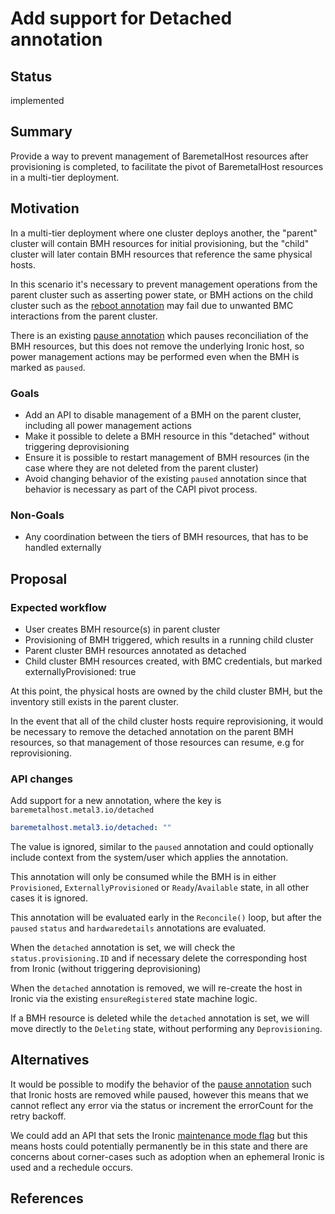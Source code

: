 <!--
 This work is licensed under a Creative Commons Attribution 3.0
 Unported License.

 http://creativecommons.org/licenses/by/3.0/legalcode
-->

# Add support for Detached annotation

## Status

implemented

## Summary

Provide a way to prevent management of BaremetalHost resources
after provisioning is completed, to facilitate the pivot of
BaremetalHost resources in a multi-tier deployment.

## Motivation

In a multi-tier deployment where one cluster deploys another, the "parent"
cluster will contain BMH resources for initial provisioning,
but the "child" cluster will later contain BMH resources that reference the
same physical hosts.

In this scenario it's necessary to prevent management operations from the
parent cluster such as asserting power state, or BMH actions on the child
cluster such as the [reboot annotation](reboot-interface.md) may fail due
to unwanted BMC interactions from the parent cluster.

There is an existing
[pause annotation](https://github.com/metal3-io/baremetal-operator/blob/master/docs/api.md#pausing-reconciliation)
which pauses reconciliation of the BMH resources, but this does not remove
the underlying Ironic host, so power management actions may be performed
even when the BMH is marked as `paused`.

### Goals

* Add an API to disable management of a BMH on the parent cluster, including
  all power management actions
* Make it possible to delete a BMH resource in this "detached" without
  triggering deprovisioning
* Ensure it is possible to restart management of BMH resources (in the case
  where they are not deleted from the parent cluster)
* Avoid changing behavior of the existing `paused` annotation since that
  behavior is necessary as part of the CAPI pivot process.

### Non-Goals

* Any coordination between the tiers of BMH resources, that has to be handled externally

## Proposal

### Expected workflow

* User creates BMH resource(s) in parent cluster
* Provisioning of BMH triggered, which results in a running child cluster
* Parent cluster BMH resources annotated as detached
* Child cluster BMH resources created, with BMC credentials, but marked
  externallyProvisioned: true

At this point, the physical hosts are owned by the child cluster BMH, but the
inventory still exists in the parent cluster.

In the event that all of the child cluster hosts require reprovisioning, it
would be necessary to remove the detached annotation on the parent BMH resources,
so that management of those resources can resume, e.g for reprovisioning.

### API changes

Add support for a new annotation, where the key is `baremetalhost.metal3.io/detached`

```yaml
baremetalhost.metal3.io/detached: ""
```

The value is ignored, similar to the `paused` annotation and could optionally
include context from the system/user which applies the annotation.

This annotation will only be consumed while the BMH is in either `Provisioned`,
`ExternallyProvisioned` or `Ready`/`Available` state, in all other cases it is ignored.

This annotation will be evaluated early in the `Reconcile()` loop, but after the
`paused` `status` and `hardwaredetails` annotations are evaluated.

When the `detached` annotation is set, we will check the `status.provisioning.ID`
and if necessary delete the corresponding host from Ironic (without triggering
deprovisioning)

When the `detached` annotation is removed, we will re-create the host in Ironic
via the existing `ensureRegistered` state machine logic.

If a BMH resource is deleted while the `detached` annotation is set, we will
move directly to the `Deleting` state, without performing any `Deprovisioning`.

## Alternatives

It would be possible to modify the behavior of the
[pause annotation](https://github.com/metal3-io/baremetal-operator/blob/master/docs/api.md#pausing-reconciliation)
such that Ironic hosts are removed while paused, however
this means that we cannot reflect any error via the status
or increment the errorCount for the retry backoff.

We could add an API that sets the Ironic
[maintenance mode flag](https://docs.openstack.org/api-ref/baremetal/?expanded=set-maintenance-flag-detail#set-maintenance-flag)
but this means hosts could potentially permanently be in this state
and there are concerns about corner-cases such as adoption when an
ephemeral Ironic is used and a rechedule occurs.

## References

